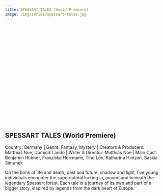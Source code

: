 ```yaml
---
title: SPESSART TALES (World Premiere)
image: /img/series/spessart-tales.jpg
---
```

<iframe width="560" height="315" src="" frameborder="0" allow="accelerometer; autoplay; encrypted-media; gyroscope; picture-in-picture" allowfullscreen></iframe>

## SPESSART TALES (World Premiere)  
Country: Germany | Genre: Fantasy, Mystery | Creators & Producers: Matthias Noe, Dominik Lando | Writer & Director: Matthias Noe | Main Cast: Benjamin Hübner, Franziska Herrmann, Tino Leo, Katharina Hintzen, Saskia Simunek

On the brink of life and death, past and future, shadow and light, five young individuals encounter the supernatural lurking in, around and beneath the legendary Spessart forest. Each tale is a journey of its own and part of a bigger story, inspired by legends from the dark heart of Europe.
